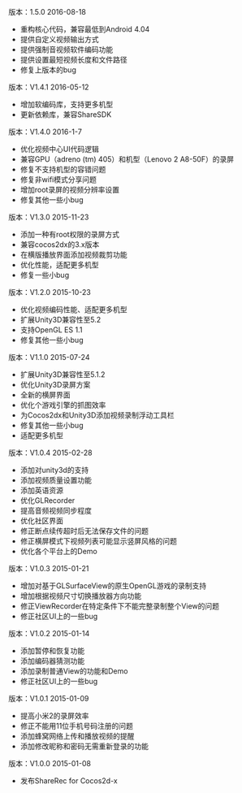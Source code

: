 版本：1.5.0 2016-08-18
- 重构核心代码，兼容最低到Android 4.04
- 提供自定义视频输出方式
- 提供强制音视频软件编码功能
- 提供设置最短视频长度和文件路径
- 修复上版本的bug

版本：V1.4.1 2016-05-12
- 增加软编码库，支持更多机型
- 更新依赖库，兼容ShareSDK

版本：V1.4.0 2016-1-7
- 优化视频中心UI代码逻辑
- 兼容GPU（adreno (tm) 405）和机型（Lenovo 2 A8-50F）的录屏
- 修复不支持机型的容错问题
- 修复非wifi模式分享问题
- 增加root录屏的视频分辨率设置
- 修复其他一些小bug

版本：V1.3.0 2015-11-23
- 添加一种有root权限的录屏方式
- 兼容cocos2dx的3.x版本
- 在横版播放界面添加视频裁剪功能
- 优化性能，适配更多机型
- 修复一些小bug

版本：V1.2.0 2015-10-23
- 优化视频编码性能、适配更多机型
- 扩展Unity3D兼容性至5.2
- 支持OpenGL ES 1.1
- 修复其他一些小bug

版本：V1.1.0 2015-07-24
- 扩展Unity3D兼容性至5.1.2
- 优化Unity3D录屏方案
- 全新的横屏界面
- 优化个游戏引擎的抓图效率
- 为Cocos2dx和Unity3D添加视频录制浮动工具栏
- 修复其他一些小bug
- 适配更多机型

版本：V1.0.4 2015-02-28
- 添加对unity3d的支持
- 添加视频质量设置功能
- 添加英语资源
- 优化GLRecorder
- 提高音频视频同步程度
- 优化社区界面
- 修正断点续传超时后无法保存文件的问题
- 修正横屏模式下视频列表可能显示竖屏风格的问题
- 优化各个平台上的Demo

版本：V1.0.3 2015-01-21
- 增加对基于GLSurfaceView的原生OpenGL游戏的录制支持
- 增加根据视频尺寸切换播放器方向功能
- 修正ViewRecorder在特定条件下不能完整录制整个View的问题
- 修正社区UI上的一些bug

版本：V1.0.2 2015-01-14
- 添加暂停和恢复功能
- 添加编码器猜测功能
- 添加录制普通View的功能和Demo
- 修正社区UI上的一些bug

版本：V1.0.1 2015-01-09
- 提高小米2的录屏效率
- 修正不能用11位手机号码注册的问题
- 添加蜂窝网络上传和播放视频的提醒
- 添加修改昵称和密码无需重新登录的功能

版本：V1.0.0 2015-01-08
- 发布ShareRec for Cocos2d-x

